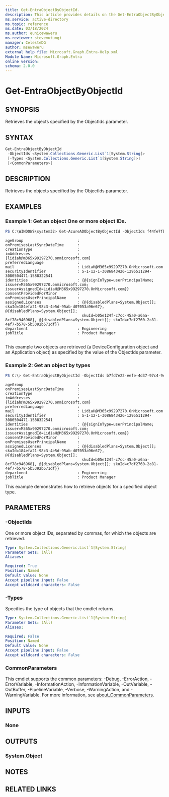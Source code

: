 ```yaml
---
title: Get-EntraObjectByObjectId.
description: This article provides details on the Get-EntraObjectByObjectId command.
ms.service: active-directory
ms.topic: reference
ms.date: 03/18/2024
ms.author: eunicewaweru
ms.reviewer: stevemutungi
manager: CelesteDG
author: msewaweru
external help file: Microsoft.Graph.Entra-Help.xml
Module Name: Microsoft.Graph.Entra
online version:
schema: 2.0.0
---
```


# Get-EntraObjectByObjectId

## SYNOPSIS
Retrieves the objects specified by the ObjectIds parameter.

## SYNTAX

```powershell
Get-EntraObjectByObjectId 
 -ObjectIds <System.Collections.Generic.List`1[System.String]>
 [-Types <System.Collections.Generic.List`1[System.String]>]
 [<CommonParameters>]
```

## DESCRIPTION
Retrieves the objects specified by the ObjectIds parameter.

## EXAMPLES

### Example 1: Get an object One or more object IDs.
```powershell
PS C:\WINDOWS\system32> Get-AzureADObjectByObjectId -ObjectIds f44fe7fb-462c-41bd-9d36-8e3be78c4d5f , b7fd7e22-eefe-4d37-97c4-9cb7ede0ab5e
```
```output
ageGroup                        :
onPremisesLastSyncDateTime      :
creationType                    :
imAddresses                     : {lidiah@m365x99297270.onmicrosoft.com}
preferredLanguage               :
mail                            : LidiaH@M365x99297270.OnMicrosoft.com
securityIdentifier              : S-1-12-1-3086843426-1295511294-3080504471-1588322541
identities                      : {@{signInType=userPrincipalName; issuer=M365x99297270.onmicrosoft.com; issuerAssignedId=LidiaH@M365x99297270.OnMicrosoft.com}}
consentProvidedForMinor         :
onPremisesUserPrincipalName     :
assignedLicenses                : {@{disabledPlans=System.Object[]; skuId=184efa21-98c3-4e5d-95ab-d07053a96e67}, @{disabledPlans=System.Object[];
                                  skuId=b05e124f-c7cc-45a0-a6aa-8cf78c946968}, @{disabledPlans=System.Object[]; skuId=c7df2760-2c81-4ef7-b578-5b5392b571df}}
department                      : Engineering
jobTitle                        : Product Manager


```
This example two objects are retrieved (a DeviceConfiguration object and an Application object) as specified by the value of the ObjectIds parameter.

### Example 2: Get an object by types
```powershell
PS C:\> Get-EntraObjectByObjectId -ObjectIds b7fd7e22-eefe-4d37-97c4-9cb7ede0ab5e -Types User
```
```output
ageGroup                        :
onPremisesLastSyncDateTime      :
creationType                    :
imAddresses                     : {lidiah@m365x99297270.onmicrosoft.com}
preferredLanguage               :
mail                            : LidiaH@M365x99297270.OnMicrosoft.com
securityIdentifier              : S-1-12-1-3086843426-1295511294-3080504471-1588322541
identities                      : {@{signInType=userPrincipalName; issuer=M365x99297270.onmicrosoft.com; issuerAssignedId=LidiaH@M365x99297270.OnMicrosoft.com}}
consentProvidedForMinor         :
onPremisesUserPrincipalName     :
assignedLicenses                : {@{disabledPlans=System.Object[]; skuId=184efa21-98c3-4e5d-95ab-d07053a96e67}, @{disabledPlans=System.Object[];
                                  skuId=b05e124f-c7cc-45a0-a6aa-8cf78c946968}, @{disabledPlans=System.Object[]; skuId=c7df2760-2c81-4ef7-b578-5b5392b571df}}
department                      : Engineering
jobTitle                        : Product Manager
```

This example demonstrates how to retrieve objects for a specified object type.

## PARAMETERS

### -ObjectIds
One or more object IDs, separated by commas, for which the objects are retrieved.

```yaml
Type: System.Collections.Generic.List`1[System.String]
Parameter Sets: (All)
Aliases:

Required: True
Position: Named
Default value: None
Accept pipeline input: False
Accept wildcard characters: False
```

### -Types
Specifies the type of objects that the cmdlet returns.

```yaml
Type: System.Collections.Generic.List`1[System.String]
Parameter Sets: (All)
Aliases:

Required: False
Position: Named
Default value: None
Accept pipeline input: False
Accept wildcard characters: False
```

### CommonParameters
This cmdlet supports the common parameters: -Debug, -ErrorAction, -ErrorVariable, -InformationAction, -InformationVariable, -OutVariable, -OutBuffer, -PipelineVariable, -Verbose, -WarningAction, and -WarningVariable. For more information, see [about_CommonParameters](https://go.microsoft.com/fwlink/?LinkID=113216).

## INPUTS

### None
## OUTPUTS

### System.Object
## NOTES

## RELATED LINKS
